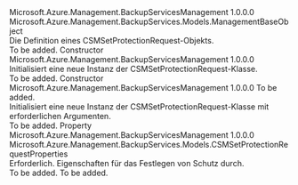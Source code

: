 <Type Name="CSMSetProtectionRequest" FullName="Microsoft.Azure.Management.BackupServices.Models.CSMSetProtectionRequest">
  <TypeSignature Language="C#" Value="public class CSMSetProtectionRequest : Microsoft.Azure.Management.BackupServices.Models.ManagementBaseObject" />
  <TypeSignature Language="ILAsm" Value=".class public auto ansi beforefieldinit CSMSetProtectionRequest extends Microsoft.Azure.Management.BackupServices.Models.ManagementBaseObject" />
  <TypeSignature Language="DocId" Value="T:Microsoft.Azure.Management.BackupServices.Models.CSMSetProtectionRequest" />
  <TypeSignature Language="VB.NET" Value="Public Class CSMSetProtectionRequest&#xA;Inherits ManagementBaseObject" />
  <TypeSignature Language="F#" Value="type CSMSetProtectionRequest = class&#xA;    inherit ManagementBaseObject" />
  <AssemblyInfo>
    <AssemblyName>Microsoft.Azure.Management.BackupServicesManagement</AssemblyName>
    <AssemblyVersion>1.0.0.0</AssemblyVersion>
  </AssemblyInfo>
  <Base>
    <BaseTypeName>Microsoft.Azure.Management.BackupServices.Models.ManagementBaseObject</BaseTypeName>
  </Base>
  <Interfaces />
  <Docs>
    <summary>
            Die Definition eines CSMSetProtectionRequest-Objekts.
            </summary>
    <remarks>To be added.</remarks>
  </Docs>
  <Members>
    <Member MemberName=".ctor">
      <MemberSignature Language="C#" Value="public CSMSetProtectionRequest ();" />
      <MemberSignature Language="ILAsm" Value=".method public hidebysig specialname rtspecialname instance void .ctor() cil managed" />
      <MemberSignature Language="DocId" Value="M:Microsoft.Azure.Management.BackupServices.Models.CSMSetProtectionRequest.#ctor" />
      <MemberSignature Language="VB.NET" Value="Public Sub New ()" />
      <MemberType>Constructor</MemberType>
      <AssemblyInfo>
        <AssemblyName>Microsoft.Azure.Management.BackupServicesManagement</AssemblyName>
        <AssemblyVersion>1.0.0.0</AssemblyVersion>
      </AssemblyInfo>
      <Parameters />
      <Docs>
        <summary>
            Initialisiert eine neue Instanz der CSMSetProtectionRequest-Klasse.
            </summary>
        <remarks>To be added.</remarks>
      </Docs>
    </Member>
    <Member MemberName=".ctor">
      <MemberSignature Language="C#" Value="public CSMSetProtectionRequest (Microsoft.Azure.Management.BackupServices.Models.CSMSetProtectionRequestProperties properties);" />
      <MemberSignature Language="ILAsm" Value=".method public hidebysig specialname rtspecialname instance void .ctor(class Microsoft.Azure.Management.BackupServices.Models.CSMSetProtectionRequestProperties properties) cil managed" />
      <MemberSignature Language="DocId" Value="M:Microsoft.Azure.Management.BackupServices.Models.CSMSetProtectionRequest.#ctor(Microsoft.Azure.Management.BackupServices.Models.CSMSetProtectionRequestProperties)" />
      <MemberSignature Language="VB.NET" Value="Public Sub New (properties As CSMSetProtectionRequestProperties)" />
      <MemberSignature Language="F#" Value="new Microsoft.Azure.Management.BackupServices.Models.CSMSetProtectionRequest : Microsoft.Azure.Management.BackupServices.Models.CSMSetProtectionRequestProperties -&gt; Microsoft.Azure.Management.BackupServices.Models.CSMSetProtectionRequest" Usage="new Microsoft.Azure.Management.BackupServices.Models.CSMSetProtectionRequest properties" />
      <MemberType>Constructor</MemberType>
      <AssemblyInfo>
        <AssemblyName>Microsoft.Azure.Management.BackupServicesManagement</AssemblyName>
        <AssemblyVersion>1.0.0.0</AssemblyVersion>
      </AssemblyInfo>
      <Parameters>
        <Parameter Name="properties" Type="Microsoft.Azure.Management.BackupServices.Models.CSMSetProtectionRequestProperties" />
      </Parameters>
      <Docs>
        <param name="properties">To be added.</param>
        <summary>
            Initialisiert eine neue Instanz der CSMSetProtectionRequest-Klasse mit erforderlichen Argumenten.
            </summary>
        <remarks>To be added.</remarks>
      </Docs>
    </Member>
    <Member MemberName="Properties">
      <MemberSignature Language="C#" Value="public Microsoft.Azure.Management.BackupServices.Models.CSMSetProtectionRequestProperties Properties { get; set; }" />
      <MemberSignature Language="ILAsm" Value=".property instance class Microsoft.Azure.Management.BackupServices.Models.CSMSetProtectionRequestProperties Properties" />
      <MemberSignature Language="DocId" Value="P:Microsoft.Azure.Management.BackupServices.Models.CSMSetProtectionRequest.Properties" />
      <MemberSignature Language="VB.NET" Value="Public Property Properties As CSMSetProtectionRequestProperties" />
      <MemberSignature Language="F#" Value="member this.Properties : Microsoft.Azure.Management.BackupServices.Models.CSMSetProtectionRequestProperties with get, set" Usage="Microsoft.Azure.Management.BackupServices.Models.CSMSetProtectionRequest.Properties" />
      <MemberType>Property</MemberType>
      <AssemblyInfo>
        <AssemblyName>Microsoft.Azure.Management.BackupServicesManagement</AssemblyName>
        <AssemblyVersion>1.0.0.0</AssemblyVersion>
      </AssemblyInfo>
      <ReturnValue>
        <ReturnType>Microsoft.Azure.Management.BackupServices.Models.CSMSetProtectionRequestProperties</ReturnType>
      </ReturnValue>
      <Docs>
        <summary>
            Erforderlich. Eigenschaften für das Festlegen von Schutz durch.
            </summary>
        <value>To be added.</value>
        <remarks>To be added.</remarks>
      </Docs>
    </Member>
  </Members>
</Type>